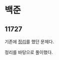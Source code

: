 # 백준 

## 11727

기존에 [정리](https://github.com/Gyusik-Choi/Algorithm/blob/master/Algorithm/DP/%EB%8F%99%EC%A0%81%EA%B3%84%ED%9A%8D%EB%B2%95%20%ED%83%80%EC%9D%BC%EB%A7%81/%EB%8F%99%EC%A0%81%EA%B3%84%ED%9A%8D%EB%B2%95%20(%ED%83%80%EC%9D%BC%EB%A7%81%20%EC%95%8C%EA%B3%A0%EB%A6%AC%EC%A6%98).md)를 했던 문제다.

정리를 바탕으로 풀이했다.

